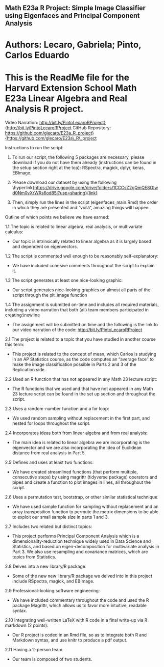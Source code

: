 ## Math E23a R Project: Simple Image Classifier using Eigenfaces and Principal Component Analysis
# Authors: Lecaro, Gabriela; Pinto, Carlos Eduardo

# This is the ReadMe file for the Harvard Extension School Math E23a Linear Algebra and Real Analysis R project.

Video Narration: http://bit.ly/PintoLecaroRProject}{http://bit.ly/PintoLecaroRProject
GitHub Repository: https://github.com/glecaro/E23a_R_project}{https://github.com/glecaro/E23a\_R\_project

Instructions to run the script:

1. To run our script, the following 5 packages are necessary, please download if you do not have them already (instructions can be found in the setup section right at the top): RSpectra, magick, dplyr, keras, EBImage.

2. Please download our dataset by using the following \hyperlink{https://drive.google.com/drive/folders/1CCCsZ2gQmQE8OIwd0Nm0vXrWRs6od85l?usp=sharing}{link}

3. Then, simply run the lines in the script (eigenfaces\_main.Rmd) the order in which they are presented and “voilà“, amazing things will happen.

Outline of which points we believe we have earned:

1.1 The topic is related to linear algebra, real analysis, or multivariate calculus:
- Our topic is intrinsically related to linear algebra as it is largely based and dependent on eigenvectors.


1.2 The script is commented well enough to be reasonably self-explanatory:
- We have included cohesive comments throughout the script to explain it.


1.3 The script generates at least one nice-looking graphic:
- Our script generates nice-looking graphics on almost all parts of the script through the plt\_image function


1.4 The assignment is submitted on-time and includes all required materials, including a video narration that both (all) team members participated in creating:\newline
- The assignment will be submitted on time and the following is the link to our video narration of the code: http://bit.ly/PintoLecaroRProject


2.1 The project is related to a topic that you have studied in another course this term:
- This project is related to the concept of mean, which Carlos is studying in an AP Statistics course, as the code computes an “average face” to make the image classification possible in Parts 2 and 3 of the Replication side.


2.2 Used an R function that has not appeared in any Math 23 lecture script:
- The R functions that we used and that have not appeared in any Math 23 lecture script can be found in the set up section and throughout the script.


2.3 Uses a random-number function and a for loop:
- We used random sampling without replacement in the first part, and nested for loops throughout the script.


2.4 Incorporates ideas both from linear algebra and from real analysis:
- The main idea is related to linear algebra we are incorporating is the eigenvector and we are also incorporating the idea of Euclidean distance from real analysis in Part 5.


2.5 Defines and uses at least two functions:
- We have created streamlined functions (that perform multiple, consecutive steps) by using magrittr (tidyverse package) operators and pipes and create a function to plot images in lines, all throughout the script.


2.6 Uses a permutation test, bootstrap, or other similar statistical technique:
- We have used sample function for sampling without replacement and an array transposition function to permute the matrix dimensions to be able to exploit our small sample size in parts 1 and 3.


2.7 Includes two related but distinct topics:
- This project performs Principal Component Analysis which is a dimensionality-reduction technique widely used in Data Science and Statistics, and based on eigen-decomposition for multivariate analysis in Part 3. We also use resampling and covariance matrices, which are topics from Statistics.


2.8 Delves into a new library/R package:
- Some of the new new library/R package we delved into in this project include RSpectra, magick, and EBImage.


2.9 Professional-looking software engineering:
- We have included commentary throughout the code and used the R package Magrittr, which allows us to favor more intuitive, readable syntax.


2.10 Integrating well-written LaTeX with R code in a final write-up via R markdown (2 points):
- Our R project is coded in an Rmd file, so as to integrate both R and Markdown syntax, and use knitr to produce a pdf output.


2.11 Having a 2-person team:
- Our team is composed of two students.
